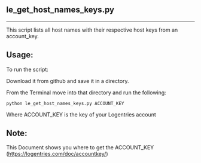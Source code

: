 le_get_host_names_keys.py
-------------------
-------------------

This script lists all host names with their respective host keys from an account_key.


Usage:
-----

To run the script:

Download it from github and save it in a directory. 

From the Terminal move into that directory and run the following: 

	python le_get_host_names_keys.py ACCOUNT_KEY

Where ACCOUNT_KEY is the key of your Logentries account

Note:
-----
This Document shows you where to get the ACCOUNT_KEY (https://logentries.com/doc/accountkey/)

